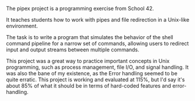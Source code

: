 The pipex project is a programming exercise from School 42. 

It teaches students how to work with pipes and file redirection in a Unix-like environment.

The task is to write a program that simulates the behavior of the shell command pipeline for a narrow set of commands, allowing users to redirect 
input and output streams between multiple commands.

This project was a great way to practice important concepts in Unix programming, such as process management, file I/O, and signal handling. It was also the bane
of my existence, as the Error handling seemed to be quite erratic. This project is working and evaluated at 115%, but I'd say it's about 85% of what it 
should be in terms of hard-coded features and error-handling.
